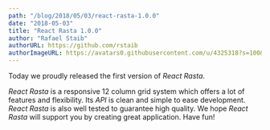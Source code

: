 ```yaml
---
path: "/blog/2018/05/03/react-rasta-1.0.0"
date: "2018-05-03"
title: "React Rasta 1.0.0"
author: "Rafael Staib"
authorURL: https://github.com/rstaib
authorImageURL: https://avatars0.githubusercontent.com/u/4325318?s=100&v=4
---
```


Today we proudly released the first version of _React Rasta_.

_React Rasta_ is a responsive 12 column grid system which offers a lot of features and flexibility.
Its _API_ is clean and simple to ease development. _React Rasta_ is also well tested to guarantee
high quality. We hope _React Rasta_ will support you by creating great application. Have fun!
